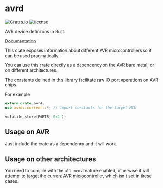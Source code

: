 # avrd

[![Crates.io](https://img.shields.io/crates/v/avrd.svg)](https://crates.io/crates/avrd)
[![license](https://img.shields.io/github/license/avr-rust/avrd.svg)]()

AVR device definitons in Rust.

[Documentation](https://docs.rs/avrd)

This crate exposes information about different AVR microcontrollers so it can be used pragmatically.

You can use this crate directly as a depencency on the AVR bare metal, or on
different architectures.

The constants defined in this library facilitate raw IO port operations on AVR chips.

For example

```rust
extern crate avrd;
use avrd::current::*; // Import constants for the target MCU

volatile_store(PORTB, 0x1f);
```

## Usage on AVR

Just include the crate as a dependency and it will work.

## Usage on other architectures

You need to compile with the `all_mcus` feature enabled, otherwise it will attempt
to target the current AVR microcontroller, which isn't set in these cases.

